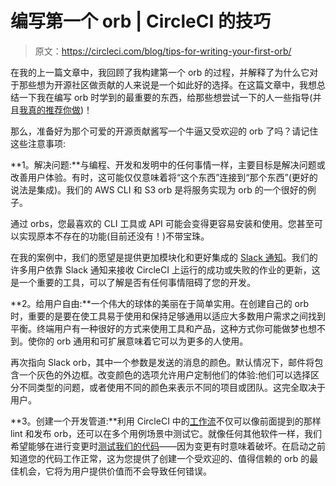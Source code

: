 # 编写第一个 orb | CircleCI 的技巧

> 原文：<https://circleci.com/blog/tips-for-writing-your-first-orb/>

在我的上一篇文章中，我回顾了我构建第一个 orb 的过程，并解释了为什么它对于那些想为开源社区做贡献的人来说是一个如此好的选择。在这篇文章中，我想总结一下我在编写 orb 时学到的最重要的东西，给那些想尝试一下的人一些指导(并且[我真的推荐你做](https://circleci.com/blog/how-to-make-an-easy-and-valuable-open-source-contribution-with-circleci-orbs/))！

那么，准备好为那个可爱的开源贡献酱写一个牛逼又受欢迎的 orb 了吗？请记住这些注意事项:

**1。解决问题:**与编程、开发和发明中的任何事情一样，主要目标是解决问题或改善用户体验。有时，这可能仅仅意味着将“这个东西”连接到“那个东西”(更好的说法是集成)。我们的 AWS CLI 和 S3 orb 是将服务实现为 orb 的一个很好的例子。

通过 orbs，您最喜欢的 CLI 工具或 API 可能会变得更容易安装和使用。您甚至可以实现原本不存在的功能(目前还没有！)不带宝珠。

在我的案例中，我们的愿望是提供更加模块化和更好集成的 [Slack 通知](https://circleci.com/developer/orbs/orb/circleci/slack)。我们的许多用户依靠 Slack 通知来接收 CircleCI 上运行的成功或失败的作业的更新，这是一个重要的工具，可以了解是否有任何事情阻碍了您的开发。

**2。给用户自由:**一个伟大的球体的美丽在于简单实用。在创建自己的 orb 时，重要的是要在使工具易于使用和保持足够通用以适应大多数用户需求之间找到平衡。终端用户有一种很好的方式来使用工具和产品，这种方式你可能做梦也想不到。使你的 orb 通用和可扩展意味着它可以为更多的人使用。

再次指向 Slack orb，其中一个参数是发送的消息的颜色。默认情况下，邮件将包含一个灰色的外边框。改变颜色的选项允许用户定制他们的体验:他们可以选择区分不同类型的问题，或者使用不同的颜色来表示不同的项目或团队。这完全取决于用户。

**3。创建一个开发管道:**利用 CircleCI 中的[工作流](https://circleci.com/docs/workflows/)不仅可以像前面提到的那样 lint 和发布 orb，还可以在多个用例场景中测试它。就像任何其他软件一样，我们希望能够在进行变更时[测试我们的代码](https://circleci.com/blog/build-cicd-piplines-using-docker/)——因为变更有时意味着破坏。在启动之前知道您的代码工作正常，这为您提供了创建一个受欢迎的、值得信赖的 orb 的最佳机会，它将为用户提供价值而不会导致任何错误。